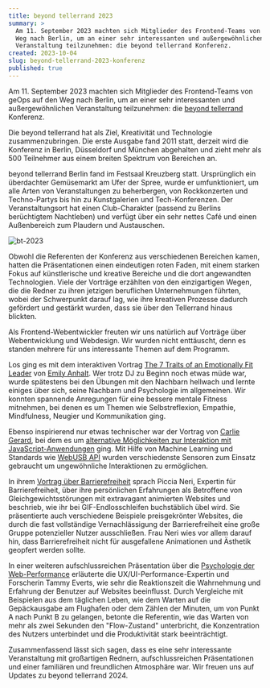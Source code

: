 ```yaml
---
title: beyond tellerrand 2023
summary: >
  Am 11. September 2023 machten sich Mitglieder des Frontend-Teams von geOps auf den
  Weg nach Berlin, um an einer sehr interessanten und außergewöhnlichen
  Veranstaltung teilzunehmen: die beyond tellerrand Konferenz.
created: 2023-10-04
slug: beyond-tellerrand-2023-konferenz
published: true
---
```

Am 11. September 2023 machten sich Mitglieder des Frontend-Teams von geOps auf den Weg nach Berlin, um an einer sehr interessanten und außergewöhnlichen Veranstaltung teilzunehmen: die [beyond tellerrand](https://beyondtellerrand.com/) Konferenz.

Die beyond tellerrand hat als Ziel, Kreativität und Technologie zusammenzubringen. Die erste Ausgabe fand 2011 statt, derzeit wird die Konferenz in Berlin, Düsseldorf und München abgehalten und zieht mehr als 500 Teilnehmer aus einem breiten Spektrum von Bereichen an.

beyond tellerrand Berlin fand im Festsaal Kreuzberg statt. Ursprünglich ein überdachter Gemüsemarkt am Ufer der Spree, wurde er umfunktioniert, um alle Arten von Veranstaltungen zu beherbergen, von Rockkonzerten und Techno-Partys bis hin zu Kunstgalerien und Tech-Konferenzen. Der Veranstaltungsort hat einen Club-Charakter (passend zu Berlins berüchtigtem Nachtleben) und verfügt über ein sehr nettes Café und einen Außenbereich zum Plaudern und Austauschen.

![bt-2023](/images/blog/beyondtellerrand-2023/bt2023.jpg)

Obwohl die Referenten der Konferenz aus verschiedenen Bereichen kamen, hatten die Präsentationen einen eindeutigen roten Faden, mit einem starken Fokus auf künstlerische und kreative Bereiche und die dort angewandten Technologien. Viele der Vorträge erzählten von den einzigartigen Wegen, die die Redner zu ihren jetzigen beruflichen Unternehmungen führten, wobei der Schwerpunkt darauf lag, wie ihre kreativen Prozesse dadurch gefördert und gestärkt wurden, dass sie über den Tellerrand hinaus blickten.

Als Frontend-Webentwickler freuten wir uns natürlich auf Vorträge über Webentwicklung und Webdesign. Wir wurden nicht enttäuscht, denn es standen mehrere für uns interessante Themen auf dem Programm.

Los ging es mit dem interaktiven Vortrag [The 7 Traits of an Emotionally Fit Leader](https://www.youtube.com/watch?v=jtZz0CQuDAs) von [Emily Anhalt](https://dremilyanhalt.com/). Wer trotz DJ zu Beginn noch etwas müde war, wurde spätestens bei den Übungen mit den Nachbarn hellwach und lernte einiges über sich, seine Nachbarn und Psychologie im allgemeinen. Wir konnten spannende Anregungen für eine bessere mentale Fitness mitnehmen, bei denen es um Themen wie Selbstreflexion, Empathie, Mindfulness, Neugier und Kommunikation ging. 

Ebenso inspirierend nur etwas technischer war der Vortrag von [Carlie Gerard](https://charliegerard.dev/), bei dem es um [alternative Möglichkeiten zur Interaktion mit JavaScript-Anwendungen](https://www.youtube.com/watch?v=AA_exvecIa4) ging. Mit Hilfe von Machine Learning und Standards wie [WebUSB API](https://developer.mozilla.org/en-US/docs/Web/API/WebUSB_API) wurden verschiedenste Sensoren zum Einsatz gebraucht um ungewöhnliche Interaktionen zu ermöglichen.

In ihrem [Vortrag über Barrierefreiheit](https://www.youtube.com/watch?v=KYnvaOxEsN0) sprach Piccia Neri, Expertin für Barrierefreiheit, über ihre persönlichen Erfahrungen als Betroffene von Gleichgewichtsstörungen mit extravagant animierten Websites und beschrieb, wie ihr bei GIF-Endlosschleifen buchstäblich übel wird. Sie präsentierte auch verschiedene Beispiele preisgekrönter Websites, die durch die fast vollständige Vernachlässigung der Barrierefreiheit eine große Gruppe potenzieller Nutzer ausschließen. Frau Neri wies vor allem darauf hin, dass Barrierefreiheit nicht für ausgefallene Animationen und Ästhetik geopfert werden sollte.

In einer weiteren aufschlussreichen Präsentation über die [Psychologie der Web-Performance](https://www.youtube.com/watch?v=leQZOmD7IYQ) erläuterte die UX/UI-Performance-Expertin und Forscherin Tammy Everts, wie sehr die Reaktionszeit die Wahrnehmung und Erfahrung der Benutzer auf Websites beeinflusst. Durch Vergleiche mit Beispielen aus dem täglichen Leben, wie dem Warten auf die Gepäckausgabe am Flughafen oder dem Zählen der Minuten, um von Punkt A nach Punkt B zu gelangen, betonte die Referentin, wie das Warten von mehr als zwei Sekunden den "Flow-Zustand" unterbricht, die Konzentration des Nutzers unterbindet und die Produktivität stark beeinträchtigt.

Zusammenfassend lässt sich sagen, dass es eine sehr interessante Veranstaltung mit großartigen Rednern, aufschlussreichen Präsentationen und einer familiären und freundlichen Atmosphäre war. Wir freuen uns auf Updates zu beyond tellerrand 2024.